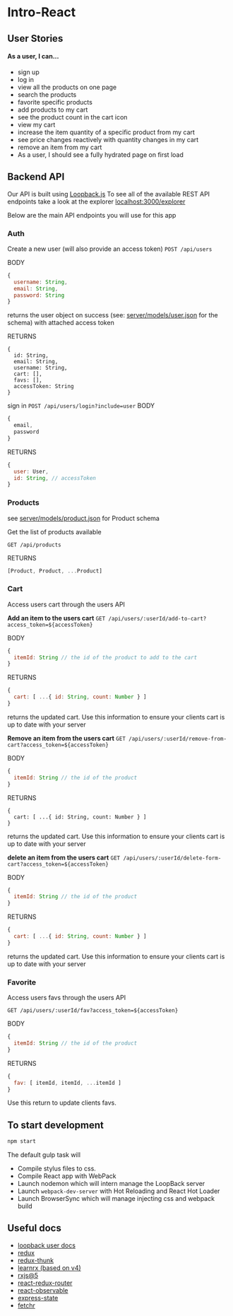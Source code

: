 # Intro-React

## User Stories

#### As a user, I can...
* sign up
* log in
* view all the products on one page
* search the products
* favorite specific products
* add products to my cart
* see the product count in the cart icon
* view my cart
* increase the item quantity of a specific product from my cart
* see price changes reactively with quantity changes in my cart
* remove an item from my cart
* As a user, I should see a fully hydrated page on first load


## Backend API

Our API is built using [Loopback.js](https://github.com/strongloop/loopback)
To see all of the available REST API endpoints take a look at the explorer [localhost:3000/explorer](localhost:3000/explorer)

Below are the main API endpoints you will use for this app

### Auth

Create a new user (will also provide an access token)
`POST /api/users`

BODY

```js
{
  username: String,
  email: String,
  password: String
}
```

returns the user object on success (see: [server/models/user.json](server/models/user.json) for the schema) with attached access token

RETURNS

```
{
  id: String,
  email: String,
  username: String,
  cart: [],
  favs: [],
  accessToken: String
}
```

sign in `POST /api/users/login?include=user`
BODY

```js
{
  email,
  password
}
```

RETURNS

```js
{
  user: User,
  id: String, // accessToken
}
```

### Products

see [server/models/product.json](server/models/product.json) for Product schema

Get the list of products available

`GET /api/products`

RETURNS

```js
[Product, Product, ...Product]

```

### Cart

Access users cart through the users API

**Add an item to the users cart**
`GET /api/users/:userId/add-to-cart?access_token=${accessToken}`

BODY


```js
{
  itemId: String // the id of the product to add to the cart
}
```

RETURNS

```js
{
  cart: [ ...{ id: String, count: Number } ]
}
```

returns the updated cart. Use this information to ensure your clients cart is up
to date with your server


**Remove an item from the users cart**
`GET /api/users/:userId/remove-from-cart?access_token=${accessToken}`

BODY

```js
{
  itemId: String // the id of the product
}
```

RETURNS

```
{
  cart: [ ...{ id: String, count: Number } ]
}
```

returns the updated cart. Use this information to ensure your clients cart is up
to date with your server

**delete an item from the users cart**
`GET /api/users/:userId/delete-form-cart?access_token=${accessToken}`

BODY

```js
{
  itemId: String // the id of the product
}
```

RETURNS

```js
{
  cart: [ ...{ id: String, count: Number } ]
}
```

returns the updated cart. Use this information to ensure your clients cart is up
to date with your server

### Favorite
Access users favs through the users API

`GET /api/users/:userId/fav?access_token=${accessToken}`

BODY

```js
{
  itemId: String // the id of the product
}
```

RETURNS

```js
{
  fav: [ itemId, itemId, ...itemId ]
}
```

Use this return to update clients favs.

## To start development

```bash
npm start
```

The default gulp task will

* Compile stylus files to css.
* Compile React app with WebPack
* Launch nodemon which will intern manage the LoopBack server
* Launch `webpack-dev-server` with Hot Reloading and React Hot Loader
* Launch BrowserSync which will manage injecting css and webpack build


## Useful docs

* [loopback user docs](https://docs.strongloop.com/display/APIC/User+REST+API)
* [redux](http://redux.js.org/docs/)
* [redux-thunk](https://github.com/gaearon/redux-thunk)
* [learnrx (based on v4)](http://reactivex.io/learnrx/)
* [rxjs@5](http://reactivex.io/rxjs/)
* [react-redux-router](https://github.com/reactjs/react-router-redux)
* [react-observable](https://redux-observable.js.org/)
* [express-state](https://github.com/yahoo/express-state)
* [fetchr](https://github.com/yahoo/fetchr)
